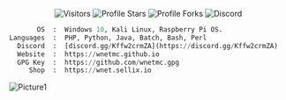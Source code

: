 <p align="center"><img src="https://gpvc.arturio.dev/wnetMC" alt="Visitors"></a>
<img src="https://img.shields.io/badge/dynamic/json?&label=Total%20Stars&color=bb2527&style=flat&style=for-the-badge&query=%24.stars&url=https://api.github-star-counter.workers.dev/user/wnetMC" alt="Profile Stars"></a>
<img src="https://img.shields.io/badge/dynamic/json?&label=Total%20Forks&color=bb2527&style=flat&style=for-the-badge&query=%24.forks&url=https://api.github-star-counter.workers.dev/user/wnetMC" alt="Profile Forks">
<img alt="Discord" src="https://img.shields.io/discord/978484691617349652">
</a>
</p>

```python
       OS  :  Windows 10, Kali Linux, Raspberry Pi OS.
Languages  :  PHP, Python, Java, Batch, Bash, Perl
  Discord  :  [discord.gg/Kffw2crmZA](https://discord.gg/Kffw2crmZA)
  Website  :  https://wnetmc.github.io
  GPG Key  :  https://github.com/wnetmc.gpg
     Shop  :  https://wnet.sellix.io
```

![Picture1](https://i.ibb.co/ccwMc7K/bg-2.png)

</p>
